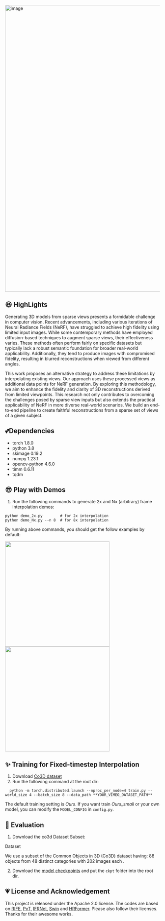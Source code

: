 <img width="929" alt="image" src="https://github.com/bernard0047/frame-interpolation-VLR/assets/81643693/ec168518-e338-4c28-bdec-f18bd77170ad">



## :satisfied: HighLights

Generating 3D models from sparse views presents a formidable challenge in computer vision. Recent advancements, including various iterations of Neural Radiance Fields (NeRF), have struggled to achieve high fidelity using limited input images. While some contemporary methods have employed diffusion-based techniques to augment sparse views, their effectiveness varies. These methods often perform fairly on specific datasets but typically lack a robust semantic foundation for broader real-world applicability. Additionally, they tend to produce images with compromised fidelity, resulting in blurred reconstructions when viewed from different angles.

This work proposes an alternative strategy to address these limitations by interpolating existing views. Our approach uses these processed views as additional data points for NeRF generation. By exploring this methodology, we aim to enhance the fidelity and clarity of 3D reconstructions derived from limited viewpoints. This research not only contributes to overcoming the challenges posed by sparse view inputs but also extends the practical applicability of NeRF in more diverse real-world scenarios. We build an end-to-end pipeline to create faithful reconstructions from a sparse set of views of a given subject.

## :two_hearts:Dependencies

- torch 1.8.0
- python 3.8
- skimage 0.19.2
- numpy 1.23.1
- opencv-python 4.6.0
- timm 0.6.11
- tqdm

## :sunglasses:	Play with Demos

1. Run the following commands to generate 2x and Nx (arbitrary) frame interpolation demos:

```shell
python demo_2x.py        # for 2x interpolation
python demo_Nx.py --n 8  # for 8x interpolation
```

By running above commands, you should get the follow examples by default:

<p float="left">
  <img src=figs/out_2x.gif width=340 />
  <img src=figs/out_Nx.gif width=340 /> 
</p>

## :sparkles:	Training for Fixed-timestep Interpolation

1. Download [Co3D dataset](https://github.com/facebookresearch/co3d)
2. Run the following command at the root dir:

```shell
  python -m torch.distributed.launch --nproc_per_node=4 train.py --world_size 4 --batch_size 8 --data_path **YOUR_VIMEO_DATASET_PATH** 
```

The default training setting is *Ours*. If you want train *Ours_small* or your own model, you can modify the ```MODEL_CONFIG``` in  ```config.py```.

## :runner:	Evaluation

1. Download the co3d Dataset Subset:

Dataset

We use a subset of the Common Objects in 3D (Co3D) dataset having:
88 objects from 48 distinct categories with 202 images each .


2. Download the [model checkpoints]() and put the ```ckpt``` folder into the root dir.

## :heartpulse:	License and Acknowledgement

This project is released under the Apache 2.0 license. The codes are based on [RIFE](https://github.com/hzwer/arXiv2020-RIFE), [PvT](https://github.com/whai362/PVT), [IFRNet](https://github.com/ltkong218/IFRNet), [Swin](https://github.com/microsoft/Swin-Transformer) and [HRFormer](https://github.com/HRNet/HRFormer). Please also follow their licenses. Thanks for their awesome works.
